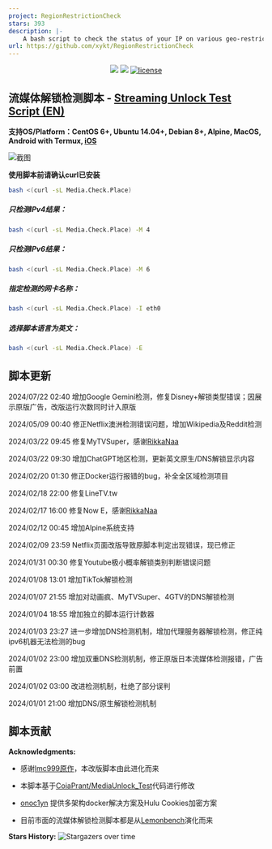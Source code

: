 ```yaml
---
project: RegionRestrictionCheck
stars: 393
description: |-
    A bash script to check the status of your IP on various geo-restricted services. 
url: https://github.com/xykt/RegionRestrictionCheck
---
```


<p align="center">
<img src="https://hits.seeyoufarm.com/api/count/keep/badge.svg?url=https%3A%2F%2Fmedia.ispvps.com&count_bg=%2379C83D&title_bg=%23555555&icon=&icon_color=%23E7E7E7&title=runs&edge_flat=false"/> 
<img src="https://hits.seeyoufarm.com/api/count/incr/badge.svg?url=https%3A%2F%2Fgithub.com%2Fxykt%2FRegionRestrictionCheck&count_bg=%233DC8C0&title_bg=%23555555&icon=&icon_color=%23E7E7E7&title=visits&edge_flat=false"/> 
<a href="/LICENSE"><img src="https://img.shields.io/badge/License-AGPL%20v3-blue.svg" alt="license" /></a>  
</p>

## 流媒体解锁检测脚本 -  [Streaming Unlock Test Script (EN)](https://github.com/xykt/RegionRestrictionCheck/blob/main/README_EN.md)

**支持OS/Platform：CentOS 6+, Ubuntu 14.04+, Debian 8+, Alpine, MacOS, Android with Termux, [iOS](https://github.com/lmc999/RegionRestrictionCheck/wiki/iOS%E8%BF%90%E8%A1%8C%E8%84%9A%E6%9C%AC%E6%96%B9%E6%B3%95)**

![截图](https://raw.githubusercontent.com/xykt/RegionRestrictionCheck/main/reference/IMG/ScreenShot.png)

**使用脚本前请确认curl已安装**

````bash
bash <(curl -sL Media.Check.Place)
````

##### 只检测IPv4结果：
````bash
bash <(curl -sL Media.Check.Place) -M 4
````

##### 只检测IPv6结果：
````bash
bash <(curl -sL Media.Check.Place) -M 6
````

##### 指定检测的网卡名称：
````bash
bash <(curl -sL Media.Check.Place) -I eth0
````

##### 选择脚本语言为英文：
````bash
bash <(curl -sL Media.Check.Place) -E
````

## 脚本更新

2024/07/22 02:40 增加Google Gemini检测，修复Disney+解锁类型错误；因展示原版广告，改版运行次数同时计入原版

2024/05/09 00:40 修正Netflix澳洲检测错误问题，增加Wikipedia及Reddit检测

2024/03/22 09:45 修复MyTVSuper，感谢[RikkaNaa](https://github.com/RikkaNaa)

2024/03/22 09:30 增加ChatGPT地区检测，更新英文原生/DNS解锁显示内容

2024/02/20 01:30 修正Docker运行报错的bug，补全全区域检测项目

2024/02/18 22:00 修复LineTV.tw

2024/02/17 16:00 修复Now E，感谢[RikkaNaa](https://github.com/RikkaNaa)

2024/02/12 00:45 增加Alpine系统支持

2024/02/09 23:59 Netflix页面改版导致原脚本判定出现错误，现已修正

2024/01/31 00:30 修复Youtube极小概率解锁类别判断错误问题

2024/01/08 13:01 增加TikTok解锁检测

2024/01/07 21:55 增加对动画疯、MyTVSuper、4GTV的DNS解锁检测

2024/01/04 18:55 增加独立的脚本运行计数器

2024/01/03 23:27 进一步增加DNS检测机制，增加代理服务器解锁检测，修正纯ipv6机器无法检测的bug

2024/01/02 23:00 增加双重DNS检测机制，修正原版日本流媒体检测报错，广告前置

2024/01/02 03:00 改进检测机制，杜绝了部分误判

2024/01/01 21:00 增加DNS/原生解锁检测机制

## 脚本贡献

**Acknowledgments:**

- 感谢[lmc999原作](https://github.com/lmc999/RegionRestrictionCheck)，本改版脚本由此进化而来

- 本脚本基于[CoiaPrant/MediaUnlock_Test](https://github.com/CoiaPrant/MediaUnlock_Test)代码进行修改

- [onoc1yn](https://github.com/onoc1yn) 提供多架构docker解决方案及Hulu Cookies加密方案

- 目前市面的流媒体解锁检测脚本都是从[Lemonbench](https://github.com/LemonBench/LemonBench)演化而来

**Stars History:**
![Stargazers over time](https://starchart.cc/xykt/RegionRestrictionCheck.svg?background=%23FFFFFF&axis=%23333333&line=%2377dd77)




